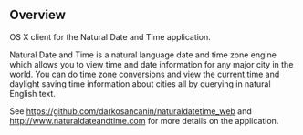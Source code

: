 ## Overview 
OS X client for the Natural Date and Time application.

Natural Date and Time is a natural language date and time zone engine which allows you to view time and date information for any major city in the world. You can do time zone conversions and view the current time and daylight saving time information about cities all by querying in natural English text.

See https://github.com/darkosancanin/naturaldatetime_web and http://www.naturaldateandtime.com for more details on the application.
